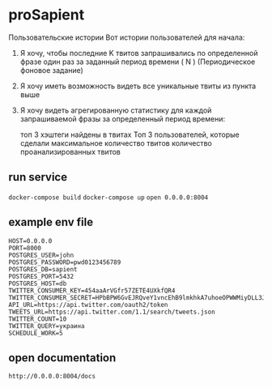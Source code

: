 # proSapient
Пользовательские истории
Вот истории пользователей для начала:

1. Я хочу, чтобы последние K твитов запрашивались по определенной фразе
один раз за заданный период времени ( N ) (Периодическое фоновое задание)

2. Я хочу иметь возможность видеть все уникальные твиты из пункта выше

3. Я хочу видеть агрегированную статистику для каждой запрашиваемой фразы 
за определенный период времени:

    топ 3 хэштеги найдены в твитах
    Топ 3 пользователей, которые сделали максимальное количество твитов
    количество проанализированных твитов


## run service
`docker-compose build`
`docker-compose up`
`open 0.0.0.0:8004`

## example env file
```
HOST=0.0.0.0
PORT=8000
POSTGRES_USER=john
POSTGRES_PASSWORD=pwd0123456789
POSTGRES_DB=sapient
POSTGRES_PORT=5432
POSTGRES_HOST=db
TWITTER_CONSUMER_KEY=454aaArVGfr57ZETE4UXkfQR4
TWITTER_CONSUMER_SECRET=HPbBPW6GvEJRQveY1vncEhB9lmkhkA7uhoeOPWWMiyDLL3J45A
API_URL=https://api.twitter.com/oauth2/token
TWEETS_URL=https://api.twitter.com/1.1/search/tweets.json
TWITTER_COUNT=10
TWITTER_QUERY=украина
SCHEDULE_WORK=5
```

## open documentation
`http://0.0.0.0:8004/docs`